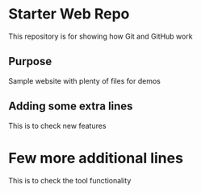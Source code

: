 # Starter Web Repo

This repository is for showing how Git and GitHub work

## Purpose

Sample website with plenty of files for demos

## Adding some extra lines 
 This is to check new features
 
# Few more additional lines
 This is to check the tool functionality